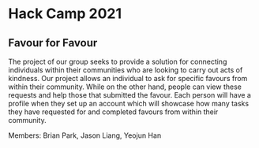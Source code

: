 # Hack Camp 2021
## Favour for Favour
The project of our group seeks to provide a solution for connecting individuals within their communities who are looking to carry out acts of kindness. Our project allows an individual to ask for specific favours from within their community. While on the other hand, people can view these requests and help those that submitted the favour. Each person will have a profile when they set up an account which will showcase how many tasks they have requested for and completed favours from within their community.

Members: Brian Park, Jason Liang, Yeojun Han  